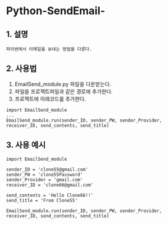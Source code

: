 # Python-SendEmail-
## 1. 설명
<pre><code>파이썬에서 이메일을 보내는 방법을 다룬다.</code></pre>
## 2. 사용법
1. EmailSend_module.py 파일을 다운받는다.
2. 파일을 프로젝트파일과 같은 경로에 추가한다.
3. 프로젝트에 아래코드를 추가한다.
<pre><code>import EmailSend_module
...
EmailSend_module.run(sender_ID, sender_PW, sender_Provider, receiver_ID, send_contents, send_title)</code></pre>
## 3. 사용 예시
<pre><code>import EmailSend_module

sender_ID = 'clone55@gmail.com'
sender_PW = 'clone55Password'
sender_Provider = 'gmail.com'
receiver_ID = 'clone66@gmail.com'

send_contents = 'Hello Clone66!!'
send_title = 'From Clone55'

EmailSend_module.run(sender_ID, sender_PW, sender_Provider, receiver_ID, send_contents, send_title)</code></pre
## 4. 설명
import EmailSend_module는 모듈파일을 프로젝트에 추가하는 역할이다.
EmailSend_module.run()함수는 메일을 보내는 함수다.
sender_ID: 보내는 사람의 이메일 ex)clone55@gmail.com
sender_PW: 보내는 사람의 비밀번호 ex)password55
sender_Provider: 보낸는 사람의 SMTP서버명 ex)gmail.com
receiver_ID: 받는 사람의 이메일
send_contents: 이메일 내용 ex)hello
send_title: 이메일 제목 ex)From python
